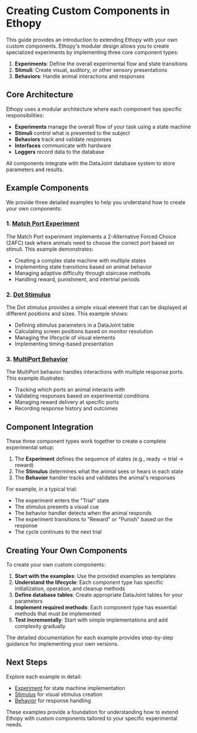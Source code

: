 # Creating Custom Components in Ethopy

This guide provides an introduction to extending Ethopy with your own custom components. Ethopy's modular design allows you to create specialized experiments by implementing three core component types:

1. **Experiments**: Define the overall experimental flow and state transitions
2. **Stimuli**: Create visual, auditory, or other sensory presentations
3. **Behaviors**: Handle animal interactions and responses

## Core Architecture

Ethopy uses a modular architecture where each component has specific responsibilities:


- **Experiments** manage the overall flow of your task using a state machine
- **Stimuli** control what is presented to the subject
- **Behaviors** track and validate responses
- **Interfaces** communicate with hardware
- **Loggers** record data to the database

All components integrate with the DataJoint database system to store parameters and results.

## Example Components

We provide three detailed examples to help you understand how to create your own components:

### 1. [Match Port Experiment](match_port_example.md)

The Match Port experiment implements a 2-Alternative Forced Choice (2AFC) task where animals need to choose the correct port based on stimuli. This example demonstrates:

- Creating a complex state machine with multiple states
- Implementing state transitions based on animal behavior
- Managing adaptive difficulty through staircase methods
- Handling reward, punishment, and intertrial periods

### 2. [Dot Stimulus](dot_stimulus_example.md)

The Dot stimulus provides a simple visual element that can be displayed at different positions and sizes. This example shows:

- Defining stimulus parameters in a DataJoint table
- Calculating screen positions based on monitor resolution
- Managing the lifecycle of visual elements
- Implementing timing-based presentation

### 3. [MultiPort Behavior](multi_port_behavior_example.md)

The MultiPort behavior handles interactions with multiple response ports. This example illustrates:

- Tracking which ports an animal interacts with
- Validating responses based on experimental conditions
- Managing reward delivery at specific ports
- Recording response history and outcomes

## Component Integration

These three component types work together to create a complete experimental setup:

1. The **Experiment** defines the sequence of states (e.g., ready → trial → reward)
2. The **Stimulus** determines what the animal sees or hears in each state
3. The **Behavior** handler tracks and validates the animal's responses

For example, in a typical trial:
- The experiment enters the "Trial" state
- The stimulus presents a visual cue
- The behavior handler detects when the animal responds
- The experiment transitions to "Reward" or "Punish" based on the response
- The cycle continues to the next trial

## Creating Your Own Components

To create your own custom components:

1. **Start with the examples**: Use the provided examples as templates
2. **Understand the lifecycle**: Each component type has specific initialization, operation, and cleanup methods
3. **Define database tables**: Create appropriate DataJoint tables for your parameters
4. **Implement required methods**: Each component type has essential methods that must be implemented
5. **Test incrementally**: Start with simple implementations and add complexity gradually

The detailed documentation for each example provides step-by-step guidance for implementing your own versions.

## Next Steps

Explore each example in detail:

- [Experiment](match_port_example.md) for state machine implementation
- [Stimulus](dot_stimulus_example.md) for visual stimulus creation
- [Behavior](multi_port_behavior_example.md) for response handling

These examples provide a foundation for understanding how to extend Ethopy with custom components tailored to your specific experimental needs.